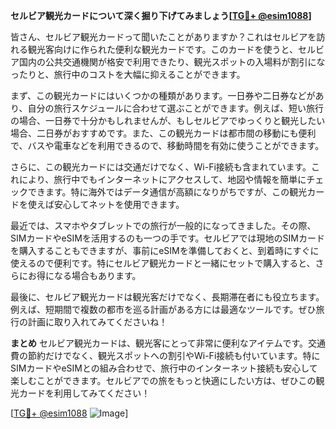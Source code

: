 **セルビア観光カードについて深く掘り下げてみましょう[[TG💪+ @esim1088](https://t.me/s/esim1088)]**

皆さん、セルビア観光カードって聞いたことがありますか？これはセルビアを訪れる観光客向けに作られた便利な観光カードです。このカードを使うと、セルビア国内の公共交通機関が格安で利用できたり、観光スポットの入場料が割引になったりと、旅行中のコストを大幅に抑えることができます。

まず、この観光カードにはいくつかの種類があります。一日券や二日券などがあり、自分の旅行スケジュールに合わせて選ぶことができます。例えば、短い旅行の場合、一日券で十分かもしれませんが、もしセルビアでゆっくりと観光したい場合、二日券がおすすめです。また、この観光カードは都市間の移動にも便利で、バスや電車などを利用できるので、移動時間を有効に使うことができます。

さらに、この観光カードには交通だけでなく、Wi-Fi接続も含まれています。これにより、旅行中でもインターネットにアクセスして、地図や情報を簡単にチェックできます。特に海外ではデータ通信が高額になりがちですが、この観光カードを使えば安心してネットを使用できます。

最近では、スマホやタブレットでの旅行が一般的になってきました。その際、SIMカードやeSIMを活用するのも一つの手です。セルビアでは現地のSIMカードを購入することもできますが、事前にeSIMを準備しておくと、到着時にすぐに使えるので便利です。特にセルビア観光カードと一緒にセットで購入すると、さらにお得になる場合もあります。

最後に、セルビア観光カードは観光客だけでなく、長期滞在者にも役立ちます。例えば、短期間で複数の都市を巡る計画がある方には最適なツールです。ぜひ旅行の計画に取り入れてみてくださいね！

**まとめ**
セルビア観光カードは、観光客にとって非常に便利なアイテムです。交通費の節約だけでなく、観光スポットへの割引やWi-Fi接続も付いています。特にSIMカードやeSIMとの組み合わせで、旅行中のインターネット接続も安心して楽しむことができます。セルビアでの旅をもっと快適にしたい方は、ぜひこの観光カードを利用してみてください！

[[TG💪+ @esim1088](https://t.me/s/esim1088) ![Image](https://i.postimg.cc/Y0z9fWf4/image.png)]
